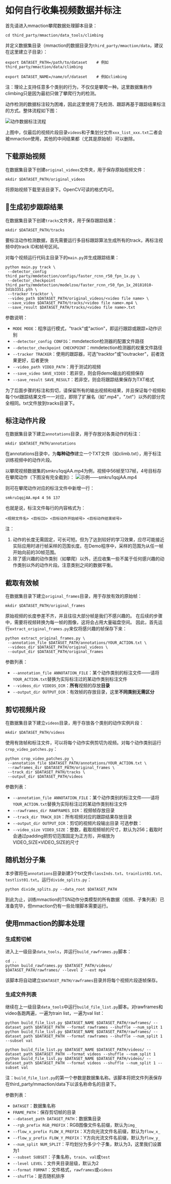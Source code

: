 # 如何自行收集视频数据并标注

首先请进入mmaction攀爬数据处理脚本目录：
```
cd third_party/mmaction/data_tools/climbing
```

并定义数据集目录（mmaction的数据目录为`third_party/mmaction/data`，建议在这里建立子目录）：
```
export DATASET_PATH=/path/to/dataset    # 例如third_party/mmaction/data/climbing

export DATASET_NAME=/name/of/dataset    # 例如climbing
```

注：理论上支持任意多个类别的行为，不仅仅是攀爬一种。这里数据集称作climbing只是因为最初只做了攀爬行为的检测。

动作检测的数据标注较为困难，因此这里使用了先检测、跟踪再基于跟踪结果标注的方式。整体流程如下图：

![动作数据标注流程](data_anno_flow.png)

上图中，仅最后的视频片段目录`videos`和子集划分文件`xxx_list_xxx.txt`二者会被mmaction使用，其他的中间结果都（尤其是原始帧）可以删除。


## 下载原始视频
在数据集目录下创建`original_videos`文件夹，用于保存原始视频文件：
```
mkdir $DATASET_PATH/original_videos
```
将原始视频下载至该目录下。OpenCV可读的格式均可。

## 生成初步跟踪结果
在数据集目录下创建`tracks`文件夹，用于保存跟踪结果：
```
mkdir $DATASET_PATH/tracks
```

要标注动作检测数据，首先需要运行多目标跟踪算法生成所有的track，再标注视频中的track ID和帧号区间。

对每个视频运行代码主目录下的`main.py`并生成跟踪结果：
```
python main.py track \
 --detector_config third_party/mmdetection/configs/faster_rcnn_r50_fpn_1x.py \
 --detector_checkpoint third_party/mmdetection/modelzoo/faster_rcnn_r50_fpn_1x_20181010-3d1b3351.pth \
 --tracker tracktor \
 --video_path $DATASET_PATH/original_videos/<video file name> \
 --save_video $DATASET_PATH/tracks/<video file name>.mp4 \
 --save_result $DATASET_PATH/tracks/<video file name>.txt
```

参数说明：
- `MODE MODE`：程序运行模式，"track"或"action"，即运行跟踪或跟踪+动作识别
- `--detector_config CONFIG`：mmdetection检测器的配置文件路径
- `--detector_checkpoint CHECKPOINT`：mmdetection检测器的权重文件路径
- `--tracker TRACKER`：使用的跟踪器，可选"tracktor"或"ioutracker"，前者效果更好，后者更快
- `--video_path VIDEO_PATH`：用于测试的视频
- `--save_video SAVE_VIDEO`：若非空，则会将demo输出的视频保存
- `--save_result SAVE_RESULT`：若非空，则会将跟踪结果保存为TXT格式

为了后面步骤的标注和剪切，请保留所有的输出视频和结果，并且保证每个视频和每个txt跟踪结果文件一一对应，即除了扩展名（如".mp4"，".txt"）以外的部分完全相同。txt文件放到tracks目录下。

## 标注动作片段
在数据集目录下建立`annotations`目录，用于存放对各类动作的标注：
```
mkdir $DATASET_PATH/annotations
```
在annotations目录中，为**每种动作**建立一个TXT文件（如climb.txt），用于标注训练视频中的动作片段。

以攀爬视频数据集的smkru1qqjAA.mp4为例，视频中56帧至137帧，4号目标存在攀爬动作（下图没有完全截到）：
![示例——smkru1qqjAA.mp4](smkru1qqjAA_clip.gif)

则可在攀爬动作对应的标注文件中新增一行：
```
smkru1qqjAA.mp4 4 56 137
```

也就是说，标注文件每行的内容格式为：
```
<视频文件名> <目标ID> <目标动作开始帧号> <目标动作结束帧号>
```

注：
1. 动作的长度无需固定，可长可短。但为了达到较好的学习效果，应尽可能接近实际应用时进行帧采样的范围长度。在Demo程序中，采样的范围为从任一帧开始向前的30帧范围。
2. 除了感兴趣的动作类别（如攀爬）以外，还应收集一些不属于任何感兴趣的动作类别以外的动作片段。注意类别之间的数据平衡。

## 截取有效帧
在数据集目录下建立`original_frames`目录，用于存放有效的原始帧：
```
mkdir $DATASET_PATH/original_frames
```

原始视频的长度参差不齐，并且往往大部分帧是我们不感兴趣的。
在后续的步骤中，需要将视频转换为每一帧的图像，这将会占用大量磁盘空间。
因此，首先运行`extract_original_frames.py`来仅将感兴趣的帧保存下来：
```
python extract_original_frames.py \
 --annotation_file $DATASET_PATH/annotations/YOUR_ACTION.txt \
 --videos_dir $DATASET_PATH/original_videos \
 --output_dir $DATASET_PATH/original_frames
```
参数列表：
- `--annotation_file ANNOTATION_FILE`：某个动作类别的标注文件——请将`YOUR_ACTION.txt`替换为实际标注过的某动作类别标注文件
- `--videos_dir VIDEOS_DIR`：**所有**视频的存放**目录**
- `--output_dir OUTPUT_DIR`：有效帧的存放目录，这里**不同类别无需区分**

## 剪切视频片段
在数据集目录下建立`videos`目录，用于存放各个类别的动作实例片段：
```
mkdir $DATASET_PATH/videos
```
使用有效帧和标注文件，可以将每个动作实例剪切为视频。对每个动作类别运行`crop_video_patches.py`：
```
python crop_video_patches.py \
 --annotation_file $DATASET_PATH/annotations/YOUR_ACTION.txt \
 --rawframes_dir $DATASET_PATH/original_frames \
 --track_dir $DATASET_PATH/tracks \
 --output_dir $DATASET_PATH/videos
```
参数列表：
- `--annotation_file ANNOTATION_FILE`：某个动作类别的标注文件——请将`YOUR_ACTION.txt`替换为实际标注过的某动作类别标注文件
- `--rawframes_dir RAWFRAMES_DIR`：视频帧存放目录
- `--track_dir TRACK_DIR`：所有视频对应的跟踪结果存放目录
- `--output_dir OUTPUT_DIR`：剪切的视频片段输出目录
可选参数：
- `--video_size VIDEO_SIZE`：整数，截取视频帧的尺寸，默认为256；截取时会通过padding把剪切范围固定为正方形，并缩放为VIDEO_SIZE×VIDEO_SIZE的尺寸

## 随机划分子集
本步骤将在`annotations`目录新建3个txt文件`classInds.txt`、`trainlist01.txt`、`testlist01.txt`。运行`divide_splits.py`：
```
python divide_splits.py --data_root $DATASET_PATH
```

到此为止，训练mmaction的TSN动作分类模型的所有数据（视频、子集列表）已准备完毕，但mmaction仍有一些处理脚本需要运行。

## 使用mmaction的脚本处理

### 生成剪切帧
进入上一级目录`data_tools`，并运行`build_rawframes.py`脚本：
```
cd ..
python build_rawframes.py $DATASET_PATH/videos/ $DATASET_PATH/rawframes/ --level 2 --ext mp4
```
该脚本将自动建立`$DATASET_PATH/rawframes`目录并将每个视频片段逐帧保存。

### 生成文件列表
继续在上一级目录`data_tools`中运行`build_file_list.py`脚本。对rawframes和video各跑两遍，一遍为train list，一遍为val list：
```
python build_file_list.py $DATASET_NAME $DATASET_PATH/rawframes/ --dataset_path $DATASET_PATH --format rawframes --shuffle --num_split 1
python build_file_list.py $DATASET_NAME $DATASET_PATH/rawframes/ --dataset_path $DATASET_PATH --format rawframes --shuffle --num_split 1 --subset val

python build_file_list.py $DATASET_NAME $DATASET_PATH/videos/ --dataset_path $DATASET_PATH --format videos --shuffle --num_split 1
python build_file_list.py $DATASET_NAME $DATASET_PATH/videos/ --dataset_path $DATASET_PATH --format videos --shuffle --num_split 1 --subset val
```

注：`build_file_list.py`的第一个参数是数据集名称。该脚本将把文件列表保存在third_party/mmaction/data下以该名称命名的目录下。

参数列表：
- `DATASET`：数据集名称
- `FRAME_PATH`：保存剪切帧的目录
- `--dataset_path DATASET_PATH`：数据集目录
- `--rgb_prefix RGB_PREFIX`：RGB图像文件名前缀，默认为`img_`
- `--flow_x_prefix FLOW_X_PREFIX`：X方向光流文件名前缀，默认为`flow_x_`
- `--flow_y_prefix FLOW_Y_PREFIX`：Y方向光流文件名前缀，默认为`flow_y_`
- `--num_split NUM_SPLIT`：平均划分为多少个子集，默认为3，这里我们设置为1
- `--subset SUBSET`：子集名称，`train`、`val`或`test`
- `--level LEVEL`：文件夹目录层级，默认为2
- `--format FORMAT`：文件格式，`rawframes`或`videos`
- `--shuffle`：是否随机排序